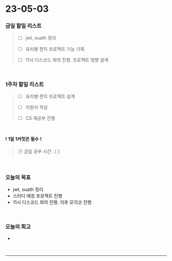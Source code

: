 # 23-05-03
### 금일 할일 리스트
> - [ ]  jwt, ouath 정리
>
> - [ ]  유리병 편지 프로젝트 기능 기획
>
> - [ ]  11시 디스코드 회의 진행. 프로젝트 방향 설계


<br/>

### 1주차 할일 리스트  
> - [ ]  유리병 편지 프로젝트 설계
>
> - [ ]  지원서 작성
>
> - [ ]  CS 재공부 진행

<br/>

❗ **1일 1커밋은 필수** ❗
> 🕒 금일 공부 시간 : [  ]
  
<br/>

### 오늘의 목표
- jwt, ouath 정리
- 스터디 매칭 프로젝트 진행
- 11시 디스코드 회의 진행. 이후 모각코 진행

<br>

### 오늘의 회고
- 

<br/>

------------  
